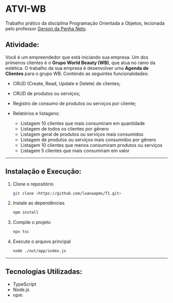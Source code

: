 # ATVI-WB
Trabalho prático da disciplina Programação Orientada a Objetos, lecionada pelo professor [Gerson da Penha Neto](https://github.com/gerson-pn).

## Atividade:
Você é um empreendedor que está iniciando sua empresa. Um dos primeiros clientes é o **Grupo World Beauty (WB)**, que atua no ramo da estética. O trabalho da sua empresa é desenvolver uma **Agenda de Clientes** para o grupo WB. Contendo as seguintes funcionalidades:
- CRUD (Create, Read, Update e Delete) de clientes;
- CRUD de produtos ou serviços;
- Registro de consumo de produtos ou serviços por cliente;
- Relatórios e listagens:
  
  - Listagem 10 clientes que mais consumiram em quantidade <br>
  - Listagem de todos os clientes por gênero <br>
  - Listagem geral de produtos ou serviços mais consumidos <br>
  - Listagem de produtos ou serviços mais consumidos por gênero <br>
  - Listagem 10 clientes que menos consumiram produtos ou serviços <br>
  - Listagem 5 clientes que mais consumiram em valor <br>

----
## Instalação e Execução:

1. Clone o repositório
    
    ```bash
    git clone <https://github.com/luanaapms/T1.git>
    
    ```
    
2. Instale as dependências
    
    ```bash
    npm install
    
    ```
    
3. Compile o projeto
    
    ```bash
    npx tsc
    
    ```
    
4. Execute o arquivo principal
    ```bash
    node ./out/app/index.js
    
    ```
----
## Tecnologias Utilizadas:

- TypeScript 
- Node.js
- npm
